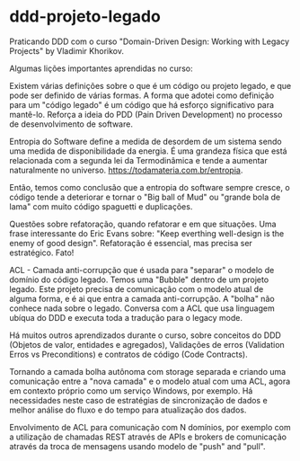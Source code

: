 # ddd-projeto-legado
Praticando DDD com o curso "Domain-Driven Design: Working with Legacy Projects" by Vladimir Khorikov.

Algumas lições importantes aprendidas no curso:

Existem várias definições sobre o que é um código ou projeto legado, e que pode ser definido de várias formas. A forma que adotei como definição para um "código legado" é um código que há esforço significativo para mantê-lo. Reforça a ideia do PDD (Pain Driven Development) no processo de desenvolvimento de software.

Entropia do Software define a medida de desordem de um sistema sendo uma medida de disponibilidade da energia. É uma grandeza física que está relacionada com a segunda lei da Termodinâmica e tende a aumentar naturalmente no universo. https://todamateria.com.br/entropia.

Então, temos como conclusão que a entropia do software sempre cresce, o código tende a deteriorar e tornar o "Big ball of Mud" ou "grande bola de lama" com muito código spaguetti e duplicações.

Questões sobre refatoração, quando refatorar e em que situações. Uma frase interessante do Eric Evans sobre:
"Keep everthing well-design is the enemy of good design". Refatoração é essencial, mas precisa ser estratégico. Fato!

ACL - Camada anti-corrupção que é usada para "separar" o modelo de domínio do código legado. Temos uma "Bubble" dentro de um projeto legado. Este projeto precisa de comunicação com o modelo atual de alguma forma, e é ai que entra a camada anti-corrupção. A "bolha" não conhece nada sobre o legado. Conversa com a ACL que usa linguagem ubíqua do DDD e executa toda a tradução para o legacy mode.

Há muitos outros aprendizados durante o curso, sobre conceitos do DDD (Objetos de valor, entidades e agregados), Validações de erros (Validation Erros vs Preconditions) e contratos de código (Code Contracts).

Tornando a camada bolha autônoma com storage separada e criando uma comunicação entre a "nova camada" e o modelo atual com uma ACL, agora em contexto próprio como um serviço Windows, por exemplo. Há necessidades neste caso de estratégias de sincronização de dados e melhor análise do fluxo e do tempo para atualização dos dados.

Envolvimento de ACL para comunicação com N domínios, por exemplo com a utilização de chamadas REST através de APIs e brokers de comunicação através da troca de mensagens usando modelo de "push" and "pull".
